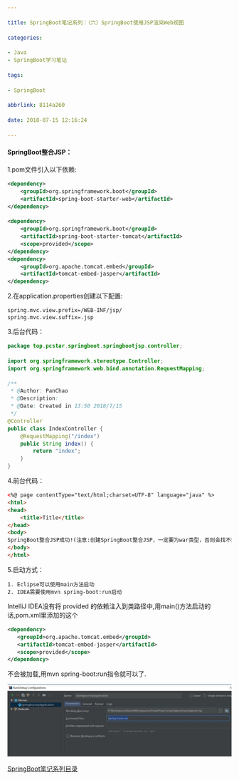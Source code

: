 ```yaml
---

title: SpringBoot笔记系列：（六）SpringBoot使用JSP渲染Web视图

categories:

- Java
- SpringBoot学习笔记

tags:

- SpringBoot

abbrlink: 8114a260

date: 2018-07-15 12:16:24

---
```


#### SpringBoot整合JSP： ####

<!-- more -->

1.pom文件引入以下依赖:

```xml
<dependency>
    <groupId>org.springframework.boot</groupId>
    <artifactId>spring-boot-starter-web</artifactId>
</dependency>

<dependency>
    <groupId>org.springframework.boot</groupId>
    <artifactId>spring-boot-starter-tomcat</artifactId>
    <scope>provided</scope>
</dependency>
<dependency>
    <groupId>org.apache.tomcat.embed</groupId>
    <artifactId>tomcat-embed-jasper</artifactId>
</dependency>
```

2.在application.properties创建以下配置:

```properties
spring.mvc.view.prefix=/WEB-INF/jsp/
spring.mvc.view.suffix=.jsp
```

3.后台代码：

```java
package top.pcstar.springboot.springbootjsp.controller;

import org.springframework.stereotype.Controller;
import org.springframework.web.bind.annotation.RequestMapping;

/**
 * @Author: PanChao
 * @Description:
 * @Date: Created in 13:50 2018/7/15
 */
@Controller
public class IndexController {
    @RequestMapping("/index")
    public String index() {
        return "index";
    }
}

```

4.前台代码：

```html
<%@ page contentType="text/html;charset=UTF-8" language="java" %>
<html>
<head>
    <title>Title</title>
</head>
<body>
SpringBoot整合JSP成功!(注意:创建SpringBoot整合JSP，一定要为war类型，否则会找不到页面.)
</body>
</html>
```

5.启动方式：

    1. Eclipse可以使用main方法启动
    2. IDEA需要使用mvn spring-boot:run启动

IntelliJ IDEA没有将 <scope>provided</scope> 的依赖注入到类路径中,用main()方法启动的话,pom.xml里添加的这个

```xml
<dependency>
   <groupId>org.apache.tomcat.embed</groupId>
   <artifactId>tomcat-embed-jasper</artifactId>
   <scope>provided</scope>
</dependency>
```

不会被加载,用mvn spring-boot:run指令就可以了.

![mvn spring-boot:run](./image/2018-07-15-SpringBoot笔记系列：（六）SpringBoot使用JSP渲染Web视图/1.jpg)

[SpringBoot笔记系列目录](./2018-05-28-SpringBoot笔记系列目录.md)
